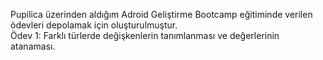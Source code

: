 Pupilica üzerinden aldığım Adroid Geliştirme Bootcamp eğitiminde verilen ödevleri depolamak için oluşturulmuştur.
<br>
<a http="https://github.com/falcon3691/Android-Geli-tirme-Bootcamp/tree/main/Odev1">Ödev 1</a>: Farklı türlerde değişkenlerin tanımlanması ve değerlerinin atanaması.
